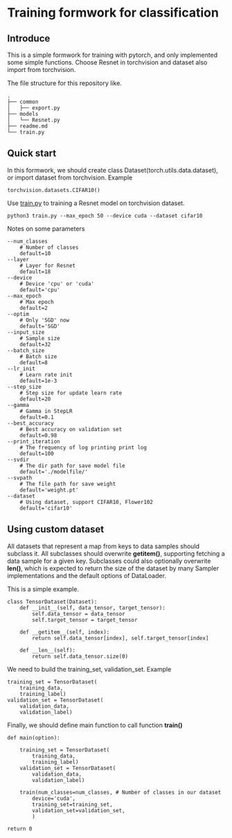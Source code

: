 # Training formwork for classification

## Introduce

This is a simple formwork for training with pytorch, and only implemented some simple functions. Choose Resnet in torchvision and dataset also import from torchvision.

The file structure for this repository like.

    .
    ├── common
    │   ├── export.py
    ├── models
    │   └── Resnet.py
    ├── readme.md
    └── train.py

## Quick start

In this formwork, we should create class Dataset(torch.utils.data.dataset), or import dataset from torchvision. Example

    torchvision.datasets.CIFAR10()

Use [train.py](./train.py) to training a Resnet model on torchvision dataset.

    python3 train.py --max_epoch 50 --device cuda --dataset cifar10

Notes on some parameters

    --num_classes
        # Number of classes
        default=10
    --layer
        # Layer for Resnet
        default=18
    --device
        # Device 'cpu' or 'cuda'
        default='cpu'
    --max_epoch     
        # Max epoch
        default=2
    --optim
        # Only 'SGD' now
        default='SGD'
    --input_size
        # Sample size
        default=32
    --batch_size
        # Batch size
        default=8
    --lr_init
        # Learn rate init
        default=1e-3
    --step_size
        # Step size for update learn rate
        default=20
    --gamma
        # Gamma in StepLR
        default=0.1
    --best_accuracy
        # Best accuracy on validation set
        default=0.98
    --print_iteration
        # The frequency of log printing print log
        default=100
    --svdir
        # The dir path for save model file
        default='./modelfile/'
    --svpath
        # The file path for save weight
        default='weight.pt'
    --dataset
        # Using dataset, support CIFAR10, Flower102
        default='cifar10'


## Using custom dataset

All datasets that represent a map from keys to data samples should subclass it. All subclasses should overwrite **__getitem__()**, supporting fetching a data sample for a given key. Subclasses could also optionally overwrite **__len__()**, which is expected to return the size of the dataset by many Sampler implementations and the default options of DataLoader.

This is a simple example.

    class TensorDataset(Dataset):
        def __init__(self, data_tensor, target_tensor):
            self.data_tensor = data_tensor
            self.target_tensor = target_tensor

        def __getitem__(self, index):
            return self.data_tensor[index], self.target_tensor[index]

        def __len__(self):
            return self.data_tensor.size(0)

We need to build the training_set, validation_set. Example

    training_set = TensorDataset(
        training_data,
        training_label)
    validation_set = TensorDataset(
        validation_data,
        validation_label)

Finally, we should define main function to call function **train()**

    def main(option):

        training_set = TensorDataset(
            training_data,
            training_label)
        validation_set = TensorDataset(
            validation_data,
            validation_label)
        
        train(num_classes=num_classes, # Number of classes in our dataset
            device='cuda',
            training_set=training_set,
            validation_set=validation_set,
            )

    return 0
